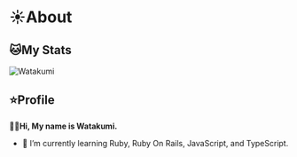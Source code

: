 
# :sunny:About

## :cat:My Stats
![Watakumi](https://github-readme-stats.vercel.app/api?username=Watakumi&count_private=true&theme=radical)


## :star:Profile
**🙋‍♂️Hi, My name is Watakumi.**

- 🌱 I’m currently learning Ruby, Ruby On Rails, JavaScript, and TypeScript.



<!--
**Watakumi/Watakumi** is a ✨ _special_ ✨ repository because its `README.md` (this file) appears on your GitHub profile.

Here are some ideas to get you started:

- 🔭 I’m currently working on ...
- 🌱 I’m currently learning ...
- 👯 I’m looking to collaborate on ...
- 🤔 I’m looking for help with ...
- 💬 Ask me about ...
- 📫 How to reach me: ...
- 😄 Pronouns: ...
- ⚡ Fun fact: ...
-->
